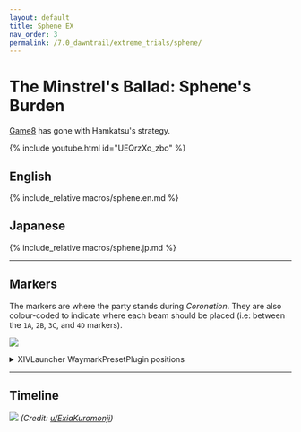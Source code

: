 ```yaml
---
layout: default
title: Sphene EX
nav_order: 3
permalink: /7.0_dawntrail/extreme_trials/sphene/
---
```


# The Minstrel's Ballad: Sphene's Burden

[Game8](https://game8.jp/ff14/641571) has gone with Hamkatsu's strategy.

{% include youtube.html id="UEQrzXo_zbo" %}

## English

{% include_relative macros/sphene.en.md %}

## Japanese

{% include_relative macros/sphene.jp.md %}

---

## Markers

The markers are where the party stands during *Coronation*. They are also
colour-coded to indicate where each beam should be placed (i.e: between the
`1A`, `2B`, `3C`, and `4D` markers).

![]({{site.baseurl}}/images/7.0_dawntrail/sphene/markers.jpg)
<details markdown=block>
<summary>XIVLauncher WaymarkPresetPlugin positions</summary>

```json
{
  "Name":"Sphene EX",
  "MapID":1017,
  "A":{"X":100.0,"Y":0.0,"Z":81.125,"ID":0,"Active":true},
  "B":{"X":118.875,"Y":0.0,"Z":100.0,"ID":1,"Active":true},
  "C":{"X":100.0,"Y":0.0,"Z":118.875,"ID":2,"Active":true},
  "D":{"X":81.125,"Y":0.0,"Z":100.0,"ID":3,"Active":true},
  "One":{"X":118.875,"Y":0.0,"Z":81.125,"ID":4,"Active":true},
  "Two":{"X":118.875,"Y":0.0,"Z":118.875,"ID":5,"Active":true},
  "Three":{"X":81.125,"Y":0.0,"Z":118.875,"ID":6,"Active":true},
  "Four":{"X":81.125,"Y":0.0,"Z":81.125,"ID":7,"Active":true}
}
```

</details>

---

## Timeline
![](https://preview.redd.it/spoiler-7-1-ex3-timeline-v0-i330ioksqq0e1.png?width=1684&format=png&auto=webp&s=60dd46440cce5f601eefbbe5c39821d4130b6e3a)
*(Credit: [u/ExiaKuromonji](https://www.reddit.com/r/ffxiv/comments/1gqk8l3/spoiler_71_ex3_timeline/))*

<script data-goatcounter="https://tuufless.goatcounter.com/count"
        async src="//gc.zgo.at/count.js"></script>
